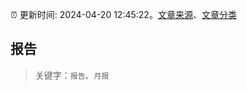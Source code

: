 :alarm_clock: 更新时间: 2024-04-20 12:45:22。[文章来源](/README.md)、[文章分类](/TAGS.md)

## 报告


> 关键字：`报告`、`月报`



